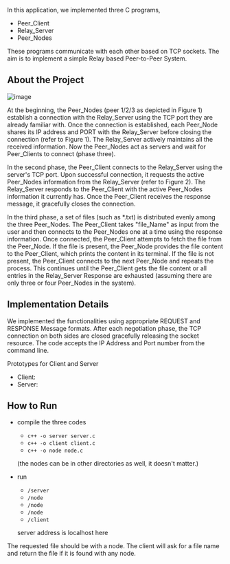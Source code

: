In this application, we implemented three C programs,
- Peer_Client
- Relay_Server
- Peer_Nodes

These programs communicate with each other based on TCP sockets. The aim is to implement a simple Relay based Peer-to-Peer System.

## About the Project

![image](https://user-images.githubusercontent.com/88557062/232182601-92118620-9e5e-4763-92e2-979cd46e85b2.png)

At the beginning, the Peer_Nodes (peer 1/2/3 as depicted in Figure 1) establish a connection with the Relay_Server using the TCP port they are already familiar with. Once the connection is established, each Peer_Node shares its IP address and PORT with the Relay_Server before closing the connection (refer to Figure 1). The Relay_Server actively maintains all the received information. Now the Peer_Nodes act as servers and wait for Peer_Clients to connect (phase three).

In the second phase, the Peer_Client connects to the Relay_Server using the server's TCP port. Upon successful connection, it requests the active Peer_Nodes information from the Relay_Server (refer to Figure 2). The Relay_Server responds to the Peer_Client with the active Peer_Nodes information it currently has. Once the Peer_Client receives the response message, it gracefully closes the connection.

In the third phase, a set of files (such as *.txt) is distributed evenly among the three Peer_Nodes. The Peer_Client takes "file_Name" as input from the user and then connects to the Peer_Nodes one at a time using the response information. Once connected, the Peer_Client attempts to fetch the file from the Peer_Node. If the file is present, the Peer_Node provides the file content to the Peer_Client, which prints the content in its terminal. If the file is not present, the Peer_Client connects to the next Peer_Node and repeats the process. This continues until the Peer_Client gets the file content or all entries in the Relay_Server Response are exhausted (assuming there are only three or four Peer_Nodes in the system).

## Implementation Details

We implemented the functionalities using appropriate REQUEST and RESPONSE Message formats. After each negotiation phase, the TCP connection on both sides are closed gracefully releasing the socket resource. The code accepts the IP Address and Port number from the command line.

Prototypes for Client and Server
- Client: <executable code><Server IP Address><Server Port number>
- Server: <executable code><Server Port number>

## How to Run

- compile the three codes
  - `c++ -o server server.c`
  - `c++ -o client client.c`
  - `c++ -o node node.c`

  (the nodes can be in other directories as well, it doesn't matter.)
- run 
  - `/server`
  - `/node`
  - `/node`
  - `/node`
  - `/client`

  server address is localhost here

The requested file should be with a node. The client will ask for a file name and return the file if it is found with any node.
